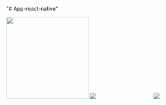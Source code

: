 "# App-react-native" 

<img src="https://play-lh.googleusercontent.com/7l-bQADRV4PzxAz_9GH2aozV3jkHqdlUJbOsIf4Eu_bazCi6UH_UyiAeKer2-s9GafI" style="height: 220px; widht: 300px; " />

<img src="https://media.discordapp.net/attachments/755671912679473183/1033243990872571966/Screenshot_20221022-020134_Expo_Go.jpg?width=228&height=468"  />
<img src="https://media.discordapp.net/attachments/755671912679473183/1033243991040340048/Screenshot_20221022-020027_Expo_Go.jpg?width=243&height=499" style="margin-left: 30%;" />
